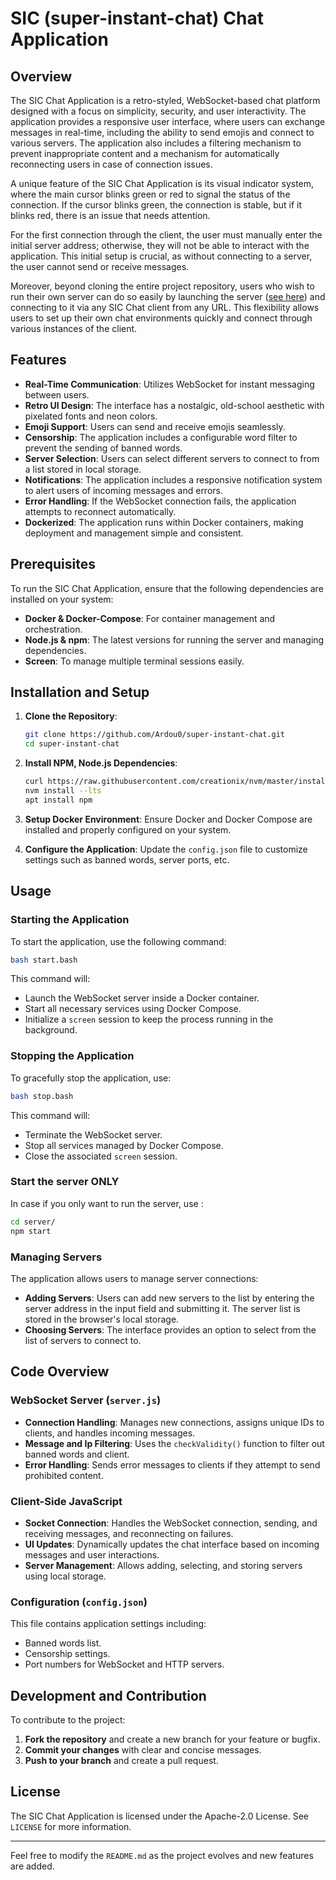 # SIC (super-instant-chat) Chat Application

## Overview

The SIC Chat Application is a retro-styled, WebSocket-based chat platform designed with a focus on simplicity, security, and user interactivity. The application provides a responsive user interface, where users can exchange messages in real-time, including the ability to send emojis and connect to various servers. The application also includes a filtering mechanism to prevent inappropriate content and a mechanism for automatically reconnecting users in case of connection issues.

A unique feature of the SIC Chat Application is its visual indicator system, where the main cursor blinks green or red to signal the status of the connection. If the cursor blinks green, the connection is stable, but if it blinks red, there is an issue that needs attention.

For the first connection through the client, the user must manually enter the initial server address; otherwise, they will not be able to interact with the application. This initial setup is crucial, as without connecting to a server, the user cannot send or receive messages.

Moreover, beyond cloning the entire project repository, users who wish to run their own server can do so easily by launching the server ([see here](https://github.com/Ardou0/super-instant-chat?tab=readme-ov-file#start-the-server-only)) and connecting to it via any SIC Chat client from any URL. This flexibility allows users to set up their own chat environments quickly and connect through various instances of the client.

## Features

- **Real-Time Communication**: Utilizes WebSocket for instant messaging between users.
- **Retro UI Design**: The interface has a nostalgic, old-school aesthetic with pixelated fonts and neon colors.
- **Emoji Support**: Users can send and receive emojis seamlessly.
- **Censorship**: The application includes a configurable word filter to prevent the sending of banned words.
- **Server Selection**: Users can select different servers to connect to from a list stored in local storage.
- **Notifications**: The application includes a responsive notification system to alert users of incoming messages and errors.
- **Error Handling**: If the WebSocket connection fails, the application attempts to reconnect automatically.
- **Dockerized**: The application runs within Docker containers, making deployment and management simple and consistent.

## Prerequisites

To run the SIC Chat Application, ensure that the following dependencies are installed on your system:

- **Docker & Docker-Compose**: For container management and orchestration.
- **Node.js & npm**: The latest versions for running the server and managing dependencies.
- **Screen**: To manage multiple terminal sessions easily.

## Installation and Setup

1. **Clone the Repository**:
   ```bash
   git clone https://github.com/Ardou0/super-instant-chat.git
   cd super-instant-chat
   ```

2. **Install NPM, Node.js Dependencies**:
   ```bash
   curl https://raw.githubusercontent.com/creationix/nvm/master/install.sh | bash
   nvm install --lts
   apt install npm
   ```

3. **Setup Docker Environment**:
   Ensure Docker and Docker Compose are installed and properly configured on your system.

4. **Configure the Application**:
   Update the `config.json` file to customize settings such as banned words, server ports, etc.

## Usage

### Starting the Application

To start the application, use the following command:

```bash
bash start.bash
```

This command will:

- Launch the WebSocket server inside a Docker container.
- Start all necessary services using Docker Compose.
- Initialize a `screen` session to keep the process running in the background.

### Stopping the Application

To gracefully stop the application, use:

```bash
bash stop.bash
```

This command will:

- Terminate the WebSocket server.
- Stop all services managed by Docker Compose.
- Close the associated `screen` session.

### Start the server ONLY

In case if you only want to run the server, use :

```bash
cd server/
npm start
```

### Managing Servers

The application allows users to manage server connections:

- **Adding Servers**: Users can add new servers to the list by entering the server address in the input field and submitting it. The server list is stored in the browser's local storage.
- **Choosing Servers**: The interface provides an option to select from the list of servers to connect to.

## Code Overview

### WebSocket Server (`server.js`)

- **Connection Handling**: Manages new connections, assigns unique IDs to clients, and handles incoming messages.
- **Message and Ip Filtering**: Uses the `checkValidity()` function to filter out banned words and client.
- **Error Handling**: Sends error messages to clients if they attempt to send prohibited content.

### Client-Side JavaScript

- **Socket Connection**: Handles the WebSocket connection, sending, and receiving messages, and reconnecting on failures.
- **UI Updates**: Dynamically updates the chat interface based on incoming messages and user interactions.
- **Server Management**: Allows adding, selecting, and storing servers using local storage.

### Configuration (`config.json`)

This file contains application settings including:

- Banned words list.
- Censorship settings.
- Port numbers for WebSocket and HTTP servers.

## Development and Contribution

To contribute to the project:

1. **Fork the repository** and create a new branch for your feature or bugfix.
2. **Commit your changes** with clear and concise messages.
3. **Push to your branch** and create a pull request.

## License

The SIC Chat Application is licensed under the  Apache-2.0 License. See `LICENSE` for more information.

---

Feel free to modify the `README.md` as the project evolves and new features are added.